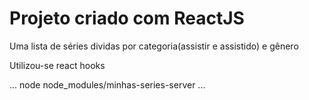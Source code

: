 # Projeto criado com ReactJS

Uma lista de séries dividas por categoria(assistir e assistido) e gênero

Utilizou-se react hooks

 
... 
  node node_modules/minhas-series-server
...
